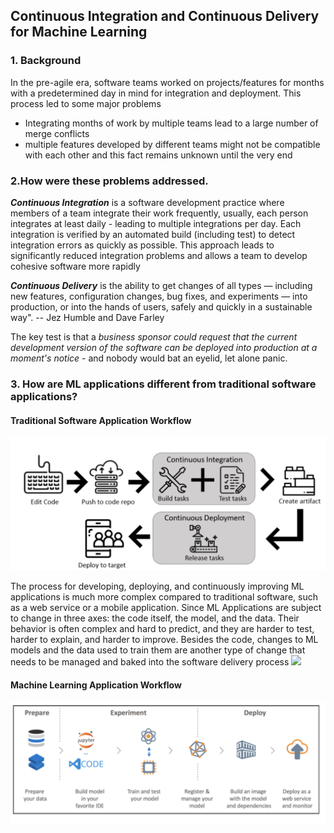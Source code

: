 ## Continuous Integration and Continuous Delivery for Machine Learning

### 1. Background
In the pre-agile era, software teams worked on projects/features for months with a predetermined day in mind for integration and deployment. This process led to some major problems
* Integrating months of work by multiple teams lead to a large number of merge conflicts
* multiple features developed by different teams might not be compatible with each other and this fact remains unknown until the very end

### 2.How were these problems addressed.

_**Continuous Integration**_ is a software development practice where members of a team integrate their work frequently, usually, each person integrates at least daily - leading to multiple integrations per day. Each integration is verified by an automated build (including test) to detect integration errors as quickly as possible. This approach leads to significantly reduced integration problems and allows a team to develop cohesive software more rapidly

_**Continuous Delivery**_ is the ability to get changes of all types — including new features, configuration changes, bug fixes, and experiments — into production, or into the hands of users, safely and quickly in a sustainable way". -- Jez Humble and Dave Farley

The key test is that a _business sponsor could request that the current development version of the software can be deployed into production at a moment's notice_ - and nobody would bat an eyelid, let alone panic.

### 3. **How are ML applications different from traditional software applications?**

#### Traditional Software Application Workflow
![](https://github.com/iamlost127/codeday-ml-ci-cd/blob/master/images/classic_pipeline.PNG)

The process for developing, deploying, and continuously improving ML applications is much 
more complex compared to traditional software, such as a web service or a mobile application. 
Since ML Applications are subject to change in three axes: the code itself, the model, 
and the data. Their behavior is often complex and hard to predict, and they are harder to test, 
harder to explain, and harder to improve.
Besides the code, changes to ML models and the data used to train them are another type of 
change that needs to be managed and baked into the software delivery process
![](https://github.com/vivekkr12/codeday-ml-ci-cd/blob/master/images/ML%20applications.PNG)


#### Machine Learning Application Workflow
![](https://github.com/iamlost127/codeday-ml-ci-cd/blob/master/images/MLPipeline.PNG)

